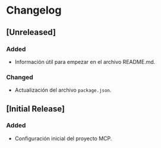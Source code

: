 # Changelog

## [Unreleased]

### Added
- Información útil para empezar en el archivo README.md.

### Changed
- Actualización del archivo `package.json`.

## [Initial Release]

### Added
- Configuración inicial del proyecto MCP.
